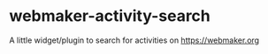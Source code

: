 # webmaker-activity-search
A little widget/plugin to search for activities on <https://webmaker.org>
